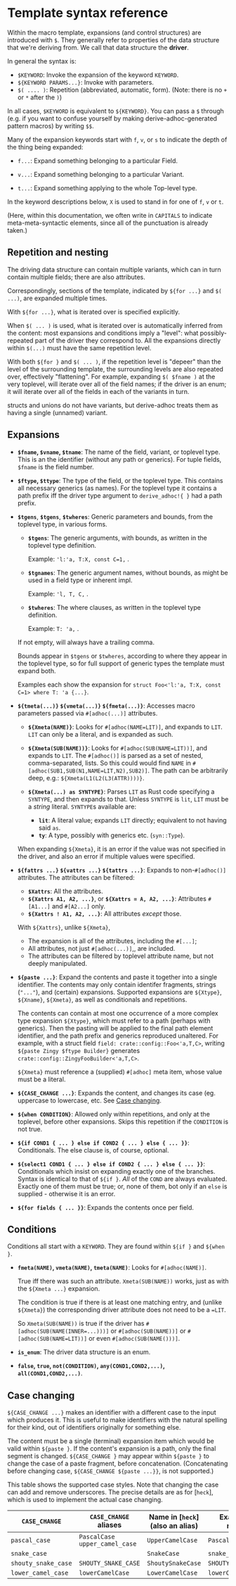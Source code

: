 # **Template syntax reference**

Within the macro template,
expansions (and control structures) are introduced with `$`.
They generally refer to properties of the data structure that
we're deriving from.
We call that data structure the **driver**.

In general the syntax is:

 * `$KEYWORD`: Invoke the expansion of the keyword `KEYWORD`.
 * `${KEYWORD PARAMS...}`: Invoke with parameters.
 * `$( .... )`: Repetition (abbreviated, automatic, form).
   (Note: there is no `+` or `*` after the `)`)

In all cases, `$KEYWORD` is equivalent to `${KEYWORD}`.
You can pass a `$` through
(e.g. if you want to confuse yourself
by making derive-adhoc-generated pattern macros)
by writing `$$`.

Many of the expansion keywords start with `f`, `v`, or `s` to indicate
the depth of the thing being expanded:

 * `f...`: Expand something belonging to a particular Field.

 * `v...`: Expand something belonging to a particular Variant.

 * `t...`: Expand something applying to the whole Top-level type.

In the keyword descriptions below,
`X` is used to stand in for one of `f`, `v` or `t`.

(Here, within this documentation,
we often write in `CAPITALS` to indicate meta-meta-syntactic elements,
since all of the punctuation is already taken.)

## Repetition and nesting

The driving data structure can contain multiple variants,
which can in turn contain multiple fields;
there are also attributes.

Correspondingly,
sections of the template, indicated by `${for ...}` and `$( ...)`,
are expanded multiple times.

With `${for ...}`, what is iterated over is specified explicitly.

When `$( ... )` is used, what is iterated over is automatically
inferred from the content:
most expansions and conditions imply a "level":
what possibly-repeated part of the driver they correspond to.
All the expansions directly within `$(...)`
must have the same repetition level.

With both `${for }` and `$( ... )`,
if the repetition level is "depeer" than the level
of the surrounding template,
the surrounding levels are also repeated over,
effectively "flattening".
For example, expanding `$( $fname )` at the very toplevel,
will iterate over all of the field names;
if the driver is an enum;
it will iterate over all of the fields in each of the variants
in turn.

structs and unions do not have variants, but
derive-adhoc treats them as having a single (unnamed) variant.

## Expansions

 * **`$fname`, `$vname`, `$tname`**:
   The name of the field, variant, or toplevel type.
   This is an the identifier (without any path or generics).
   For tuple fields, `$fname` is the field number.

 * **`$ftype`, `$ttype`**:
   The type of the field, or the toplevel type.
   This contains all necessary generics (as names).
   For the toplevel type it contains a path prefix iff
   the driver type argument to
   `derive_adhoc!{ }`
   had a path prefix.

 * **`$tgens`**, **`$tgens`**, **`$twheres`**:
   Generic parameters and bounds, from the toplevel type,
   in various forms.

   * **`$tgens`**:
     The generic arguments, with bounds,
     as written in the toplevel type definition.

     Example: `'l:'a, T:X, const C=1,` .

   * **`$tgnames`**:
     The generic argument names, without bounds,
     as might be used in a field type or inherent impl.

     Example: `'l, T, C,` .

   * **`$twheres`**:
     The where clauses, as written in the toplevel type definition.

     Example: `T: 'a,` .

   If not empty, will always have a trailing comma.

   Bounds appear in `$tgens` or `$twheres`,
   according to where they appear in the toplevel type,
   so for full support of generic types the template must expand both.

   Examples each show the expansion for
   `struct Foo<'l:'a, T:X, const C=1> where T: 'a {...}`.

 * <a name="derive_adhoc_syntax_Xmeta">**`${tmeta(...)}` `${vmeta(...)}` `${fmeta(...)}`**:</a>
   Accesses macro parameters passed via `#[adhoc(...)]` attributes.

    + **`${Xmeta(NAME)}`**:
      Looks for `#[adhoc(NAME=LIT)]`, and expands to `LIT`.
      `LIT` can only be a literal, and is expanded as such.

    + **`${Xmeta(SUB(NAME))}`**:
      Looks for `#[adhoc(SUB(NAME=LIT))]`, and expands to `LIT`.
      The `#[adhoc()]` is parsed as
      a set of nested, comma-separated, lists.
      So this could would find `NAME` 
      in `#[adhoc(SUB1,SUB(N1,NAME=LIT,N2),SUB2)]`.
      The path can be arbitrarily deep, e.g.: `${Xmeta(L1(L2(L3(ATTR))))}`.

    + **`${Xmeta(...) as SYNTYPE}`**:
      Parses `LIT` as Rust code specifying a `SYNTYPE`,
      and then expands to that.
      Unless `SYNTYPE` is `lit`, `LIT` must be a *string* literal.
      `SYNTYPE`s available are:

       * **`lit`**: A literal value; expands `LIT` directly;
         equivalent to not having said `as`.
       * **`ty`**: A type, possibly with generics etc. (`syn::Type`).

   When expanding `${Xmeta}`,
   it is an error if the value was not specified in the driver,
   and also an error if multiple values were specified.

 * **`${fattrs ...}` `${vattrs ...}` `${tattrs ...}`**:
   Expands to non-`#[adhoc()]` attributes.
   The attributes can be filtered:

    * **`$Xattrs`**: All the attributes.
    * **`${Xattrs A1, A2, ...}`**, or
      **`${Xattrs = A, A2, ...}`**:
      Attributes `#[A1...]` and `#[A2...]` only.
    * **`${Xattrs ! A1, A2, ...}`**:
      All attributes *except* those.

   With `${Xattrs}`, unlike `${Xmeta}`,
     * The expansion is all of the attributes, including the `#[...]`;
     * All attributes, not just `#[adhoc(...)]`,, are included.
     * The attributes can be filtered by toplevel attribute name,
       but not deeply manipulated.

 * **`${paste ...}`**:
   Expand the contents and paste it together into a single identifier.
   The contents may only contain identifer fragments, strings (`"..."`),
   and (certain) expansions.
   Supported expansions are `${Xtype}`, `${Xname}`, `${Xmeta}`,
   as well as conditionals and repetitions.

   The contents can contain at most one occurrence of
   a more complex type expansion `${Xtype}`,
   which must refer to a path (perhaps with generics).
   Then the pasting will be applied to the final path element identifier,
   and the path prefix and generics reproduced unaltered.
   For example, with
   a struct field `field: crate::config::Foo<'a,T,C>`,
   writing
   `${paste Zingy $ftype Builder}`
   generates
   `crate::config::ZingyFooBuilder<'a,T,C>`.

   `${Xmeta}` must reference a (supplied) `#[adhoc]` meta item,
   whose value must be a literal.

 * **`${CASE_CHANGE ...}`**:
   Expands the content, and changes its case
   (eg. uppercase to lowercase, etc.
   See [Case changing](#case-changing).

 * **`${when CONDITION}`**:
   Allowed only within repetitions, and only at the toplevel,
   before other expansions.
   Skips this repetition if the `CONDITION` is not true.

 * **`${if COND1 { ... } else if COND2 { ... } else { ... }}`**:
   Conditionals.  The else clause is, of course, optional.

 * **`${select1 COND1 { ... } else if COND2 { ... } else { ... }}`**:
   Conditionals which insist on expanding exactly one of the branches.
   Syntax is identical to that of `${if }`.
   *All* of the `COND` are always evaluated.
   Exactly one of them must be true;
   or, none of them, bot only if an `else` is supplied -
   otherwise it is an error.

 * **`${for fields { ... }}`**:
   Expands the contents once per field.

## Conditions

Conditions all start with a `KEYWORD`.
They are found within `${if }` and `${when }`.

 * **`fmeta(NAME)`, `vmeta(NAME)`, `tmeta(NAME)`**:
   Looks for `#[adhoc(NAME)]`.

   True iff there was such an attribute.
   `Xmeta(SUB(NAME))` works, just as with the `${Xmeta ...}` expansion.

   The condition is true if there is at least one matching entry,
   and (unlike `${Xmeta}`)
   the corresponding driver attribute does not need to be a `=LIT`.

   So `Xmeta(SUB(NAME))` is true if the driver has
   `#[adhoc(SUB(NAME(INNER=...)))]` or `#[adhoc(SUB(NAME))]` or
   `#[adhoc(SUB(NAME=LIT))]` or even `#[adhoc(SUB(NAME()))]`.

 * **`is_enum`**: The driver data structure is an enum.

 * **`false`, `true`, `not(CONDITION)`, 
   `any(COND1,COND2,...)`, `all(COND1,COND2,...)`**.

## Case changing

`${CASE_CHANGE ...}` makes an identifier
with a different case to the input which produces it.
This is useful to make identifiers with the natural spelling
for their kind,
out of identifiers originally for something else.

The content must be a single (terminal) expansion item
which would be valid within `${paste }`.
If the content's expansion is a path, only the final segment is changed.
`${CASE_CHANGE }` may appear within `${paste }` to change the case of
a paste fragment, before concatenation.
(Concatenating before changing case, `${CASE_CHANGE ${paste ...}}`,
is not supported.)

This table shows the supported case styles.
Note that changing the case can add and remove underscores.
The precise details are as for [`heck`],
which is used to implement the actual case changing.

| `CASE_CHANGE`        | `CASE_CHANGE` aliases            | Name in [`heck`] (also an alias)  | Example of results    |
|----------------------|----------------------------------|-----------------------------------|-----------------------|
| `pascal_case`        | `PascalCase` `upper_camel_case`  | `UpperCamelCase`                  | `PascalCase`          |
| `snake_case`         |                                  | `SnakeCase`                       | `snake_case`          |
| `shouty_snake_case`  | `SHOUTY_SNAKE_CASE`              | `ShoutySnakeCase`                 | `SHOUTY_SNAKE_CASE`   |
| `lower_camel_case`   | `lowerCamelCase`                 | `LowerCamelCase`                  | `lowerCamelCase`      |
